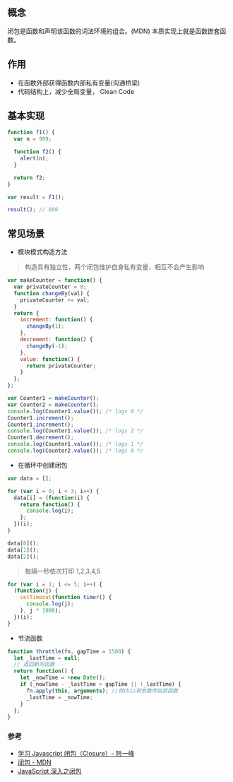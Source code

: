 ## 概念

闭包是函数和声明该函数的词法环境的组合。(MDN) 本质实现上就是函数嵌套函数。

## 作用

- 在函数外部获得函数内部私有变量(沟通桥梁)
- 代码结构上，减少全局变量， Clean Code

## 基本实现

```js
function f1() {
  var n = 999;

  function f2() {
    alert(n);
  }

  return f2;
}

var result = f1();

result(); // 999
```

## 常见场景

- 模块模式构造方法

> 构造具有独立性，两个闭包维护自身私有变量，相互不会产生影响

```js
var makeCounter = function() {
  var privateCounter = 0;
  function changeBy(val) {
    privateCounter += val;
  }
  return {
    increment: function() {
      changeBy(1);
    },
    decrement: function() {
      changeBy(-1);
    },
    value: function() {
      return privateCounter;
    }
  };
};

var Counter1 = makeCounter();
var Counter2 = makeCounter();
console.log(Counter1.value()); /* logs 0 */
Counter1.increment();
Counter1.increment();
console.log(Counter1.value()); /* logs 2 */
Counter1.decrement();
console.log(Counter1.value()); /* logs 1 */
console.log(Counter2.value()); /* logs 0 */
```

- 在循环中创建闭包

```js
var data = [];

for (var i = 0; i < 3; i++) {
  data[i] = (function(i) {
    return function() {
      console.log(i);
    };
  })(i);
}

data[0]();
data[1]();
data[2]();
```

> 每隔一秒依次打印 1,2,3,4,5

```js
for (var i = 1; i <= 5; i++) {
  (function(j) {
    setTimeout(function timer() {
      console.log(j);
    }, j * 1000);
  })(i);
}
```

- 节流函数

```js
function throttle(fn, gapTime = 1500) {
  let _lastTime = null;
  // 返回新的函数
  return function() {
    let _nowTime = +new Date();
    if (_nowTime - _lastTime > gapTime || !_lastTime) {
      fn.apply(this, arguments); //将this和参数传给原函数
      _lastTime = _nowTime;
    }
  };
}
```

### 参考

- [学习 Javascript 闭包（Closure）- 阮一峰](http://www.ruanyifeng.com/blog/2009/08/learning_javascript_closures.html)
- [闭包 - MDN](https://developer.mozilla.org/zh-CN/docs/Web/JavaScript/Closures)
- [JavaScript 深入之闭包](https://github.com/mqyqingfeng/Blog/issues/9)
